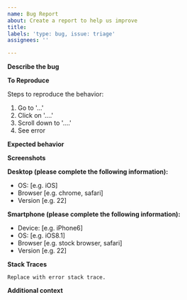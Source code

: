 ```yaml
---
name: Bug Report
about: Create a report to help us improve
title: 
labels: 'type: bug, issue: triage'
assignees: ''

---
```


<!--
  - Thanks for opening an issue for us!  Before you open an issue,
  - please check if a similar issue exists or has been closed before.
  -
  - If you're asking a question about how to use Blockly in your application,
  - please ask questions on the mailing list, instead of filing issues:
  -       https://groups.google.com/forum/#!forum/blockly
  -->

**Describe the bug**

<!-- A clear and concise description of what the bug is. -->

**To Reproduce**

<!-- Explain what someone needs to do in order to see what's described above -->
Steps to reproduce the behavior:
1. Go to '...'
2. Click on '....'
3. Scroll down to '....'
4. See error

**Expected behavior**

<!-- A clear and concise description of what you expected to happen. -->

**Screenshots**

<!-- If applicable, add screenshots to help explain your problem. -->

**Desktop (please complete the following information):**
 - OS: [e.g. iOS]
 - Browser [e.g. chrome, safari]
 - Version [e.g. 22]

**Smartphone (please complete the following information):**
 - Device: [e.g. iPhone6]
 - OS: [e.g. iOS8.1]
 - Browser [e.g. stock browser, safari]
 - Version [e.g. 22]

**Stack Traces**

<!-- Please open up the console.  If you see any Blockly-related errors,
  -        paste them between the quotes below.
  -
  - Ignore any instances of...
  - "Uncaught (in promise) DOMException: The play() request was interrupted by a call to pause()."
  -->

```
Replace with error stack trace.
```

**Additional context**

<!-- Add any other context about the problem here. -->
